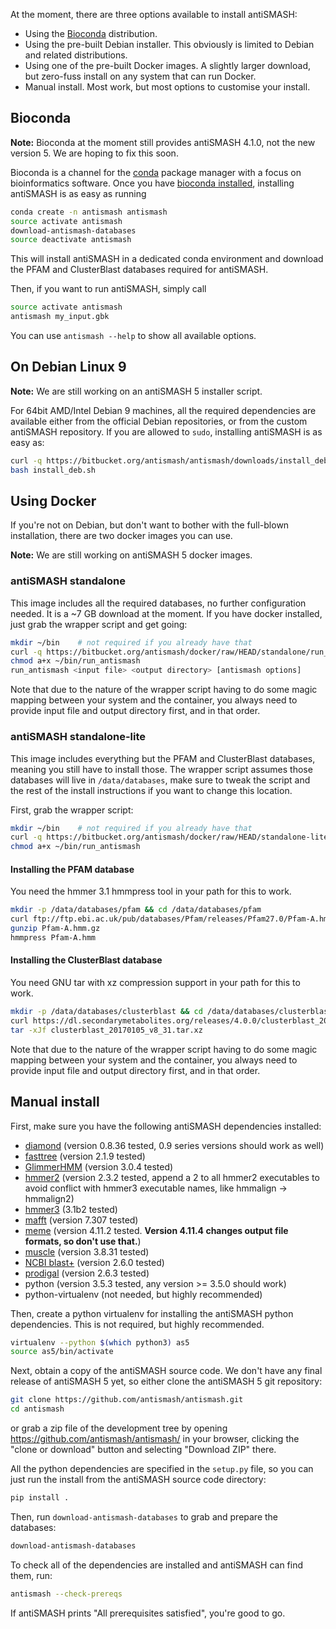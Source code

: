 At the moment, there are three options available to install antiSMASH:

  - Using the [Bioconda](https://bioconda.github.io/index.html) distribution.
  - Using the pre-built Debian installer. This obviously is limited to Debian
    and related distributions.
  - Using one of the pre-built Docker images. A slightly larger download, but
    zero-fuss install on any system that can run Docker.
  - Manual install. Most work, but most options to customise your install.


## Bioconda

**Note:** Bioconda at the moment still provides antiSMASH 4.1.0, not the new version 5. We are hoping to fix this soon.

Bioconda is a channel for the [conda](http://conda.pydata.org/docs/intro.html)
package manager with a focus on bioinformatics software. Once you have [bioconda
installed](https://bioconda.github.io/index.html), installing antiSMASH is as
easy as running

```bash
conda create -n antismash antismash
source activate antismash
download-antismash-databases
source deactivate antismash
```

This will install antiSMASH in a dedicated conda environment and download the
PFAM and ClusterBlast databases required for antiSMASH.

Then, if you want to run antiSMASH, simply call

```bash
source activate antismash
antismash my_input.gbk
```

You can use `antismash --help` to show all available options.

## On Debian Linux 9

**Note:** We are still working on an antiSMASH 5 installer script.

For 64bit AMD/Intel Debian 9 machines, all the required dependencies are available
either from the official Debian repositories, or from the custom antiSMASH
repository. If you are allowed to `sudo`, installing antiSMASH is as easy as:

```bash
curl -q https://bitbucket.org/antismash/antismash/downloads/install_deb.sh > install_deb.sh
bash install_deb.sh
```

## Using Docker

If you're not on Debian, but don't want to bother with the full-blown
installation, there are two docker images you can use.

**Note:** We are still working on antiSMASH 5 docker images.

### antiSMASH standalone

This image includes all the required databases, no further configuration needed.
It is a ~7 GB download at the moment. If you have docker installed, just grab
the wrapper script and get going:

```bash
mkdir ~/bin    # not required if you already have that
curl -q https://bitbucket.org/antismash/docker/raw/HEAD/standalone/run_antismash > ~/bin/run_antismash
chmod a+x ~/bin/run_antismash
run_antismash <input file> <output directory> [antismash options]
```

Note that due to the nature of the wrapper script having to do some magic
mapping between your system and the container, you always need to provide input
file and output directory first, and in that order.

### antiSMASH standalone-lite

This image includes everything but the PFAM and ClusterBlast databases, meaning
you still have to install those. The wrapper script assumes those databases will
live in `/data/databases`, make sure to tweak the script and the rest of the
install instructions if you want to change this location.

First, grab the wrapper script:

```bash
mkdir ~/bin    # not required if you already have that
curl -q https://bitbucket.org/antismash/docker/raw/HEAD/standalone-lite/run_antismash > ~/bin/run_antismash
chmod a+x ~/bin/run_antismash
```

#### Installing the PFAM database
You need the hmmer 3.1 hmmpress tool in your path for this to work.
```bash
mkdir -p /data/databases/pfam && cd /data/databases/pfam
curl ftp://ftp.ebi.ac.uk/pub/databases/Pfam/releases/Pfam27.0/Pfam-A.hmm.gz > Pfam-A.hmm.gz
gunzip Pfam-A.hmm.gz
hmmpress Pfam-A.hmm
```

#### Installing the ClusterBlast database
You need GNU tar with xz compression support in your path for this to work.
```bash
mkdir -p /data/databases/clusterblast && cd /data/databases/clusterblast
curl https://dl.secondarymetabolites.org/releases/4.0.0/clusterblast_20170105_v8_31.tar.xz > clusterblast_20170105_v8_31.tar.xz
tar -xJf clusterblast_20170105_v8_31.tar.xz
```

Note that due to the nature of the wrapper script having to do some magic
mapping between your system and the container, you always need to provide input
file and output directory first, and in that order.

## Manual install

First, make sure you have the following antiSMASH dependencies installed:

- [diamond](https://github.com/bbuchfink/diamond) (version 0.8.36 tested, 0.9 series versions should work as well)
- [fasttree](http://www.microbesonline.org/fasttree/#Install) (version 2.1.9 tested)
- [GlimmerHMM](https://ccb.jhu.edu/software/glimmerhmm/) (version 3.0.4 tested)
- [hmmer2](http://hmmer.janelia.org/download.html) (version 2.3.2 tested, append a 2 to all hmmer2 executables to avoid conflict with hmmer3 executable names, like hmmalign -> hmmalign2)
- [hmmer3](http://hmmer.janelia.org/download.html) (3.1b2 tested)
- [mafft](http://mafft.cbrc.jp/alignment/software/) (version 7.307 tested)
- [meme](http://meme-suite.org/meme-software/) (version 4.11.2 tested. **Version 4.11.4 changes output file formats, so don't use that.**)
- [muscle](http://www.drive5.com/muscle/downloads.htm) (version 3.8.31 tested)
- [NCBI blast+](ftp://ftp.ncbi.nlm.nih.gov/blast/executables/blast+/LATEST/) (version 2.6.0 tested)
- [prodigal](http://prodigal.ornl.gov/) (version 2.6.3 tested)
- python (version 3.5.3 tested, any version >= 3.5.0 should work)
- python-virtualenv (not needed, but highly recommended)

Then, create a python virtualenv for installing the antiSMASH python
dependencies. This is not required, but highly recommended.

```bash
virtualenv --python $(which python3) as5
source as5/bin/activate
```

Next, obtain a copy of the antiSMASH source code. We don't have any final release of antiSMASH 5 yet,
so either clone the antiSMASH 5 git repository:

```bash
git clone https://github.com/antismash/antismash.git
cd antismash
```

or grab a zip file of the development tree by opening https://github.com/antismash/antismash/ in your
browser, clicking the "clone or download" button and selecting "Download ZIP" there.


All the python dependencies are specified in the `setup.py` file, so you can just run the install
from the antiSMASH source code directory:

```bash
pip install .
```

Then, run `download-antismash-databases` to grab and prepare the
databases:

```bash
download-antismash-databases
```

To check all of the dependencies are installed and antiSMASH can find them, run:

```bash
antismash --check-prereqs
```

If antiSMASH prints "All prerequisites satisfied", you're good to go.
